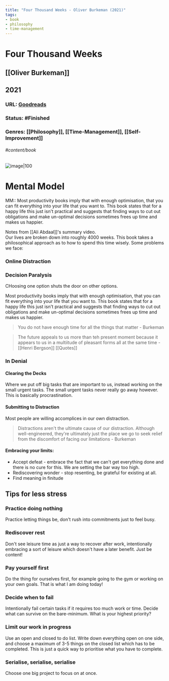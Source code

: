 ```yaml
---
title: "Four Thousand Weeks - Oliver Burkeman (2021)"
tags: 
- book
- philosophy
- time-management
---
```

# Four Thousand Weeks
## [[Oliver Burkeman]]
## 2021
### URL: [Goodreads](https://www.goodreads.com/search?qid=&q=9780374159122)
### Status: #Finished
### Genres: [[Philosophy]], [[Time-Management]], [[Self-Improvement]]
###### #content/book 

![image|100](https://images-na.ssl-images-amazon.com/images/I/81yI262BelL.jpg)

# Mental Model
MM:: Most productivity books imply that with enough optimisation, that you can fit everything into your life that you want to. This book states that for a happy life this just isn't practical and suggests that finding ways to cut out obligations and make un-optimal decisions sometimes frees up time and makes us happier.

Notes from [[Ali Abdaal]]'s summary video.  
Our lives are broken down into roughly 4000 weeks. This book takes a philosophical approach as to how to spend this time wisely.
Some problems we face:
### Online Distraction
### Decision Paralysis
CHoosing one option shuts the door on other options.

Most productivity books imply that with enough optimisation, that you can fit everything into your life that you want to. This book states that for a happy life this just isn't practical and suggests that finding ways to cut out obligations and make un-optimal decisions sometimes frees up time and makes us happier.

> You do not have enough time for all the things that matter - Burkeman

> The future appeals to us more than teh present moment because it appears to us in a multiitude of pleasant forms all at the same time - [[Henri Bergson]] [[Quotes]]

### In Denial
#### Clearing the Decks
Where we put off big tasks that are important to us, instead working on the small urgent tasks. The small urgent tasks never really go away however. This is basically procrastination. 

#### Submitting to Distraction
Most people are willing accomplices in our own distraction.

> Distractions aren't the ultimate cause of our distraction. Although well-engineered, they're ultimately just the place we go to seek relief from the discomfort of facing our limitations - Burkeman

#### Embracing your limits:
 - Accept defeat - embrace the fact that we can't get everything done and there is no cure for this. We are setting the bar way too high.
 - Rediscovering wonder - stop resenting, be grateful for existing at all.
 - Find meaning in finitude

## Tips for less stress
### Practice doing nothing
Practice letting things be, don't rush into commitments just to feel busy.
### Rediscover rest
Don't see leisure time as just a way to recover after work, intentionally embracing a sort of leisure which doesn't have a later benefit. Just be content!
### Pay yourself first
Do the thing for ourselves first, for example going to the gym or working on your own goals. That is what I am doing today!
### Decide when to fail
Intentionally fail certain tasks if it requires too much work or time. Decide what can survive on the bare-minimum. What is your highest priority?
### Limit our work in progress
Use an open and closed to do list. Write down everything open on one side, and choose a maximum of 3-5 things on the closed list which has to be completed. This is just a quick way to prioritise what you have to complete.
### Serialise, serialise, serialise
Choose one big project to focus on at once.


